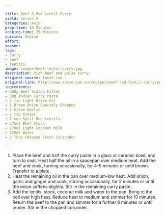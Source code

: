 ```yaml
---

title: Beef & Red Lentil Curry
yield: serves 4
categories: main
prep-time: 10 Minutes
cooking-time: 25 Minutes
cuisine: Indian
effort:
season:
tags:
- curry
- beef
- lentils
image: images/beef-lentil-curry.jpg
description: Rich beef and pulse curry.
original-source: taste.com
original-link: http://www.taste.com.au/recipes/beef-red-lentil-curry/ea9fa252-b027-4259-83c5-36b567bbf7ec
ingredients:
- 600g Beef Scotch Fillet
- 80g Indian Curry Paste
- 2 tsp Light Olive Oil
- 1 Brown Onion Coarsely Chopped
- 2 Clove Garlic
- 2 tsp Ginger
- 1 cup Split Red Lentils
- 375ml Beef Stock
- 270ml Light Coconut Milk
- 125ml Water
- 2 Tbsp Chopped Fresh Coriander

---
```


1. Place the beef and half the curry paste in a glass or ceramic bowl, and turn to coat. Heat half the oil in a saucepan over medium heat. Add the beef and cook, turning occasionally, for 4-5 minutes or until brown. Transfer to a plate.
2. Heat the remaining oil in the pan over medium-low heat. Add onion, garlic and ginger and cook, stirring occasionally, for 2 minutes or until the onion softens slightly. Stir in the remaining curry paste.
3. Add the lentils, stock, coconut milk and water to the pan. Bring to the boil over high heat. Reduce heat to medium and simmer for 10 minutes. Return the beef to the pan and simmer for a further 8 minutes or until tender. Stir in the chopped coriander.
